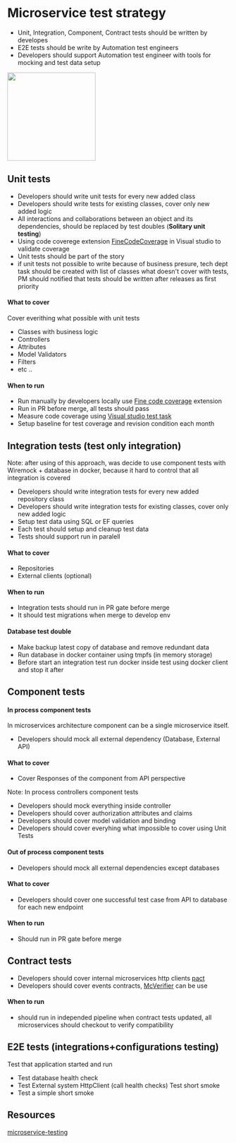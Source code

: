 # Microservice test strategy
* Unit, Integration, Component, Contract tests should be written by developes
* E2E tests should be write by Automation test engineers
* Developers should support  Automation test engineer with tools for mocking and test data setup

<img src="https://github.com/khdevnet/testing/blob/main/docs/test-pyramid.png" width="200">

## Unit tests
* Developers should write unit tests for every new added class
* Developers should write tests for existing classes, cover only new added logic
* All interactions and collaborations between an object and its dependencies, should be replaced by test doubles (**Solitary unit testing**)
* Using code coverege extension [FineCodeCoverage](https://github.com/FortuneN/FineCodeCoverage) in Visual studio to validate coverage 
* Unit tests should be part of the story
* if unit tests not possible to write because of business presure, tech dept task should be created with list of classes what doesn't cover with tests, PM should notified that tests should be written after releases as first priority

#### What to cover
Cover everithing what possible with unit tests
* Classes with business logic
* Controllers
* Attributes
* Model Validators
* Filters
* etc ..

#### When to run
* Run manually by developers locally use [Fine code coverage](https://marketplace.visualstudio.com/items?itemName=FortuneNgwenya.FineCodeCoverage) extension
* Run in PR before merge, all tests should pass
* Measure code coverage using [Visual studio test task](https://docs.microsoft.com/en-us/azure/devops/pipelines/tasks/test/vstest?view=azure-devops)
* Setup baseline for test coverage and revision condition each month

## Integration tests (test only integration)
Note: after using of this approach, was decide to use component tests with Wiremock + database in docker, 
because it hard to control that all integration is covered
* Developers should write integration tests for every new added repository class
* Developers should write integration tests for existing classes, cover only new added logic
* Setup test data using SQL or EF queries
* Each test should setup and cleanup test data
* Tests should support run in paralell

#### What to cover
* Repositories
* External clients (optional)

#### When to run
* Integration tests should run in PR gate before merge
* It should test migrations when merge to develop env

#### Database test double
* Make backup latest copy of database and remove redundant data
* Run database in docker container using tmpfs (in memory storage)
* Before start an integration test run docker inside test using docker client and stop it after

## Component tests
#### In process component tests
In microservices architecture component can be a single microservice itself. 
* Developers should mock all external dependency (Database, External API)
 
#### What to cover
* Cover Responses of the component from API perspective

Note: In process controllers component tests
* Developers should mock everything inside controller
* Developers should cover authorization attributes and claims
* Developers should cover model validation and binding
* Developers should cover everyhing what impossible to cover using Unit Tests

#### Out of process component tests
* Developers should mock all external dependencies except databases

#### What to cover
* Developers should cover one successful test case from API to database for each new endpoint

#### When to run
* Should run in PR gate before merge

## Contract tests
* Developers should cover internal microservices http clients [pact](https://github.com/pact-foundation/pact-net)
* Developers should cover events contracts, [McVerifier](https://github.com/khdevnet/mc-verifier) can be use 

#### When to run
* should run in independed pipeline when contract tests updated, all microservices should checkout to verify compatibility


## E2E tests (integrations+configurations testing)
Test that application started and run
* Test database health check
* Test External system HttpClient (call health checks) 
Test short smoke
* Test a simple short smoke


## Resources
[microservice-testing](https://martinfowler.com/articles/microservice-testing/)
